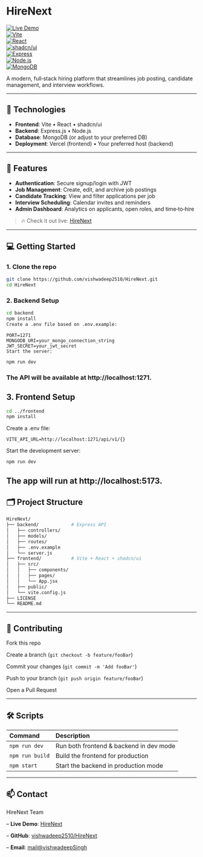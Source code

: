 # HireNext

[![Live Demo](https://img.shields.io/badge/demo-online-brightgreen)](https://hirenext-liard.vercel.app/)  
[![Vite](https://img.shields.io/badge/Vite-%23646cff?logo=vite&logoColor=white)](https://vitejs.dev/)  
[![React](https://img.shields.io/badge/React-%2361DAFB?logo=react&logoColor=white)](https://reactjs.org/)  
[![shadcn/ui](https://img.shields.io/badge/shadcn%2Fui-000000?logo=&logoColor=white)](https://ui.shadcn.com/)  
[![Express](https://img.shields.io/badge/Express.js-%23404d59?logo=express&logoColor=white)](https://expressjs.com/)  
[![Node.js](https://img.shields.io/badge/Node.js-%23339933?logo=node.js&logoColor=white)](https://nodejs.org/)  
[![MongoDB](https://img.shields.io/badge/MongoDB-%2347A248?logo=mongodb&logoColor=white)](https://mongodb.com/)

A modern, full‑stack hiring platform that streamlines job posting, candidate management, and interview workflows.

---

## 🚀 Technologies

- **Frontend**: Vite • React • shadcn/ui  
- **Backend**: Express.js • Node.js  
- **Database**: MongoDB (or adjust to your preferred DB)  
- **Deployment**: Vercel (frontend) • Your preferred host (backend)  

---

## 🎯 Features

- **Authentication**: Secure signup/login with JWT  
- **Job Management**: Create, edit, and archive job postings  
- **Candidate Tracking**: View and filter applications per job  
- **Interview Scheduling**: Calendar invites and reminders   
- **Admin Dashboard**: Analytics on applicants, open roles, and time‑to‑hire  

> 🔥 Check it out live: [HireNext](https://hirenext-liard.vercel.app/)

---

## 💻 Getting Started

### 1. Clone the repo

```bash
git clone https://github.com/vishwadeep2510/HireNext.git
cd HireNext
```

### 2. Backend Setup
```bash
cd backend
npm install
Create a .env file based on .env.example:
```
```dotenv
PORT=1271
MONGODB_URI=your_mongo_connection_string
JWT_SECRET=your_jwt_secret
Start the server:
```
```bash
npm run dev
```
### The API will be available at http://localhost:1271.

## 3. Frontend Setup

```bash
cd ../frontend
npm install
```

Create a .env file:

```dotenv
VITE_API_URL=http://localhost:1271/api/v1/{}
```
Start the development server:
```bash
npm run dev
```
The app will run at http://localhost:5173.
---
## 🗂 Project Structure
```bash
HireNext/
├── backend/            # Express API
│   ├── controllers/
│   ├── models/
│   ├── routes/
│   ├── .env.example
│   └── server.js
├── frontend/           # Vite + React + shadcn/ui
│   ├── src/
│   │   ├── components/
│   │   ├── pages/
│   │   └── App.jsx
│   ├── public/
│   └── vite.config.js
├── LICENSE
└── README.md
```
---
## 🤝 Contributing

Fork this repo

Create a branch (`git checkout -b feature/fooBar`)

Commit your changes (`git commit -m 'Add fooBar'`)

Push to your branch (`git push origin feature/fooBar`)

Open a Pull Request


---

## 🛠️ Scripts

| Command         | Description                      |
| :-------------- | :------------------------------- |
| `npm run dev`   | Run both frontend & backend in dev mode |
| `npm run build` | Build the frontend for production |
| `npm start`     | Start the backend in production mode |


---

## 📫 Contact

HireNext Team

– **Live Demo**: [HireNext](https://hirenext-liard.vercel.app)

– **GitHub**: [vishwadeep2510/HireNext](https://github.com/vishwadeep2510/HireNext)

– **Email**: [mail@vishwadeepSingh](mailto:vishwadeepsingh1025@gmail.com)

